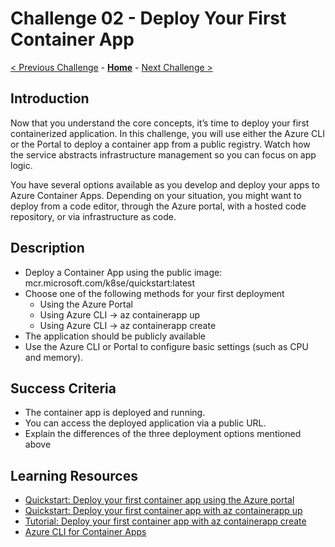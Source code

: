 # Challenge 02 - Deploy Your First Container App

 [< Previous Challenge](./Challenge-01.md) - **[Home](../README.md)** - [Next Challenge >](./Challenge-03.md)
 
## Introduction
Now that you understand the core concepts, it’s time to deploy your first containerized application. In this challenge, you will use either the Azure CLI or the Portal to deploy a container app from a public registry. Watch how the service abstracts infrastructure management so you can focus on app logic.

You have several options available as you develop and deploy your apps to Azure Container Apps. Depending on your situation, you might want to deploy from a code editor, through the Azure portal, with a hosted code repository, or via infrastructure as code. 


## Description
- Deploy a Container App using the public image: mcr.microsoft.com/k8se/quickstart:latest
- Choose one of the following methods for your first deployment
    - Using the Azure Portal
    - Using Azure CLI -> az containerapp up
    - Using Azure CLI -> az containerapp create
- The application should be publicly available
- Use the Azure CLI or Portal to configure basic settings (such as CPU and memory).

## Success Criteria
- The container app is deployed and running.
- You can access the deployed application via a public URL.
- Explain the differences of the three deployment options mentioned above

## Learning Resources
- [Quickstart: Deploy your first container app using the Azure portal](https://learn.microsoft.com/en-us/azure/container-apps/get-started)
- [Quickstart: Deploy your first container app with az containerapp up](https://learn.microsoft.com/en-us/azure/container-apps/get-started?tabs=bash)
- [Tutorial: Deploy your first container app with az containerapp create](https://learn.microsoft.com/en-us/azure/container-apps/tutorial-deploy-first-app-cli?tabs=bash)
- [Azure CLI for Container Apps](https://learn.microsoft.com/en-us/cli/azure/containerapp)
